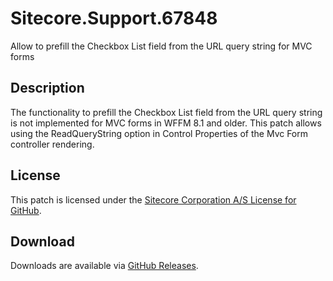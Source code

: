 # Sitecore.Support.67848
Allow to prefill the Checkbox List field from the URL query string for MVC forms

## Description
The functionality to prefill the Checkbox List field from the URL query string is not implemented for MVC forms in WFFM 8.1 and older.
This patch allows using the ReadQueryString option in Control Properties of the Mvc Form controller rendering.

## License  
This patch is licensed under the [Sitecore Corporation A/S License for GitHub](https://github.com/sitecoresupport/Sitecore.Support.67848/blob/master/LICENSE).  

## Download  
Downloads are available via [GitHub Releases](https://github.com/sitecoresupport/Sitecore.Support.67848/releases).  
